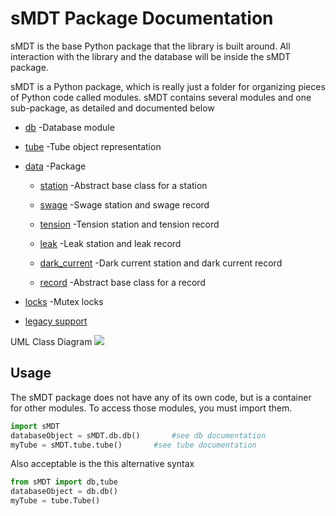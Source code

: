 sMDT Package Documentation
==========================

sMDT is the base Python package that the library is built around. All interaction with the library and the database will be inside the sMDT package.

sMDT is a Python package, which is really just a folder for organizing pieces of Python code called modules. sMDT contains several modules and one sub-package, as detailed and documented below

* [db](db.md) -Database module

* [tube](tube.md) -Tube object representation

* [data](data.md) -Package

  * [station](station.md) -Abstract base class for a station

  * [swage](swage.md) -Swage station and swage record

  * [tension](tension.md) -Tension station and tension record

  * [leak](leak.md) -Leak station and leak record

  * [dark_current](darkcurrent.md) -Dark current station and dark current record
 
  * [record](record.md) -Abstract base class for a record
 
* [locks](locks.md) -Mutex locks

* [legacy support](legacy.md)

UML Class Diagram
![](https://i.imgur.com/g7Dv28C.png)

Usage
-----
The sMDT package does not have any of its own code, but is a container for other modules. To access those modules, you must import them.
```python
import sMDT
databaseObject = sMDT.db.db()		#see db documentation
myTube = sMDT.tube.tube()		#see tube documentation
```
Also acceptable is the this alternative syntax
```python
from sMDT import db,tube
databaseObject = db.db()
myTube = tube.Tube()
```


